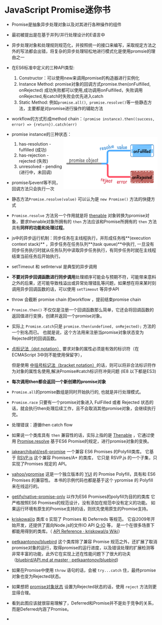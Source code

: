 <h1>JavaScript Promise迷你书</h1>

- Promise是抽象异步处理对象以及对其进行各种操作的组件

- 最初被提出是在基于并列/并行处理设计的E语言中

- 异步处理对象和处理规则规范化，并按照统一的接口来编写，采取规定方法之外的写法都会出错，将复杂的异步处理轻松地进行模式化是使用promsie的理由之一

- 在ES6标准中定义的三种API类型:

   	1. Constructor：可以使用new来调用promise的构造器进行实例化
   	2. Instance Method: promise对象的回调方式promise.then(onFulfilled, onRejected) 成功失败都可以使用,成功调用onFulfilled，失败调用onRejected,有catch时失败会优先进入catch
   	3. Static Method: 例如`promise.all()`,` promise.resolve()`等一些静态方法，主要都是对promise进行操作的辅助方法

- workflow的方式形成method chain：`(promise instance).then((success, error) => {return}).catch(err)`

- promise instance的三种状态：<img src="https://github.com/zhuxinyu/blog/blob/master/JavaScript_Promise_mini_book/promise-onFulfilled_onRejected.png" width = "310" height = "170" div align=right />

   1. has-resolution - fulfilled (成功)
   2. has-rejection - rejected (失败)
   3. unresolved - pending (进行中，未回调)

- promise与event等不同，回调方法只会执行一次

- 静态方法`Promise.resolve(value)` 可以认为是 `new Promise()` 方法的快捷方式

- `Promise.resolve` 方法另一个作用就是将 [thenable](http://liubin.org/promises-book/#Thenable) 对象转换为promise对象，要求thenable对象所拥有的 `then` 方法应该和Promise所拥有的 `then` 方法具有**同样的功能和处理过程**。

- js中的异步运行机制：同步任务在主线程执行，并形成任务栈**(execution context stack)** ，异步任务在任务队列**(task queue)**中执行, 一旦没有同步任务执行时就从任务队列中读取异步任务执行，有同步任务时就在主线程结束当前任务后开始执行。

- setTimeout 和 setInterval 是典型的异步调用

- **不要对异步回调函数进行同步调用**处理顺序可能会与预期不符，可能带来意料之外的后果，还可能导致栈溢出或异常处理错乱等问题，如果想在将来某时刻调用异步回调函数的话，可以使用 `setTimeout` 等异步API

- throw 会截断 promise chain 的workflow ，提前结束promise chain

- `Promise.then()` 不仅仅是注册一个回调函数那么简单，它还会将回调函数的返回值进行变换，创建并返回一个promise对象。

- 实际上 `Promise.catch`只是 `promise.then(undefined, onRejected);` 方法的一个别名而已。 也就是说，这个方法用来注册当promise对象状态变为Rejected时的回调函数。

- [点标记法（dot notation）](https://developer.mozilla.org/ja/docs/Web/JavaScript/Reference/Operators/Property_Accessors#Dot_notation) 要求对象的属性必须是有效的标识符（在ECMAScript 3中则不能使用保留字），

   但是使用 [中括号标记法（bracket notation）](https://developer.mozilla.org/ja/docs/Web/JavaScript/Reference/Operators/Property_Accessors#Bracket_notation)的话，则可以将非合法标识符作为对象的属性名使用,解决Promise#catch标识符冲突问题 (IE8 以下都是ES3)

- **每次调用then都会返回一个新创建的promise对象**

- `Promise.all`的promise数组是同时开始执行的, 也就是并行处理模式。

- `Promise.race` 只要有一个promise对象进入 FulFilled 或者 Rejected 状态的话，就会执行then处理后续工作，且不会取消其他promise对象，会继续执行完。

- 处理错误：遵循then catch flow

- 如果说一个类库具有 `then` 兼容性的话，实际上指的是 [Thenable](http://liubin.org/promises-book/#Thenable) ，它通过使用 [Promise.resolve](http://liubin.org/promises-book/#Promise.resolve) 基于ES6 Promise的规定，进行promise对象的变换。

- [jakearchibald/es6-promise](https://github.com/jakearchibald/es6-promise) 一个兼容 ES6 Promises 的Polyfill类库。 它基于 [RSVP.js](https://github.com/tildeio/rsvp.js) 这个兼容 Promises/A+ 的类库， 它只是 RSVP.js 的一个子集，只实现了Promises 规定的 API。

- [yahoo/ypromise](https://github.com/yahoo/ypromise) 这是一个独立版本的 [YUI](http://yuilibrary.com/) 的 Promise Polyfill，具有和 ES6 Promises 的兼容性。 本书的示例代码也都是基于这个 ypromise 的 Polyfill 来在线运行的。

- [getify/native-promise-only](https://github.com/getify/native-promise-only/) 以作为ES6 Promises的polyfill为目的的类库 它严格按照ES6 Promises的规范设计，没有添加在规范中没有定义的功能。 如果运行环境有原生的Promise支持的话，则优先使用原生的Promise支持。

- [kriskowal/q](https://github.com/kriskowal/q) 类库 `Q` 实现了 Promises 和 Deferreds 等规范。 它自2009年开始开发，还提供了面向Node.js的文件IO API [Q-IO](https://github.com/kriskowal/q-io) 等， 是一个在很多场景下都能用得到的类库。（ [API Reference · kriskowal/q Wiki](https://github.com/kriskowal/q/wiki/API-Reference)）

- [petkaantonov/bluebird](https://github.com/petkaantonov/bluebird) 这个类库除了兼容 Promise 规范之外，还扩展了取消promise对象的运行，取得promise的运行进度，以及错误处理的扩展检测等非常丰富的功能，此外它在实现上还在性能问题下了很大的功夫（[bluebird/API.md at master · petkaantonov/bluebird](https://github.com/petkaantonov/bluebird/blob/master/API.md))

- 如果在Promise中使用 `throw` 语句的话，会被 `try...catch` 住，最终promise对象也变为Rejected状态。

- 如果想把 [promise对象状态](http://liubin.org/promises-book/#promise-states) 设置为Rejected状态的话，使用 `reject` 方法则更显得合理。

- 看到此图应该就很容易理解了，Deferred和Promise并不是处于竞争的关系，而是Deferred内涵了Promise。

- 

